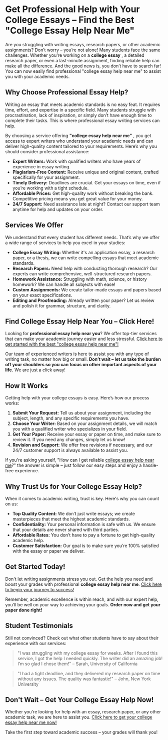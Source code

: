 # Get Professional Help with Your College Essays – Find the Best "College Essay Help Near Me"

Are you struggling with writing essays, research papers, or other academic assignments? Don’t worry – you’re not alone! Many students face the same challenges. Whether you're working on a **college essay** , a detailed research paper, or even a last-minute assignment, finding reliable help can make all the difference. And the good news is, you don’t have to search far! You can now easily find professional "college essay help near me" to assist you with your academic needs.

## Why Choose Professional Essay Help?

Writing an essay that meets academic standards is no easy feat. It requires time, effort, and expertise in a specific field. Many students struggle with procrastination, lack of inspiration, or simply don’t have enough time to complete their tasks. This is where professional essay writing services can help.

By choosing a service offering **"college essay help near me"** , you get access to expert writers who understand your academic needs and can deliver high-quality content tailored to your requirements. Here’s why you should consider professional assistance:

- **Expert Writers:** Work with qualified writers who have years of experience in essay writing.
- **Plagiarism-Free Content:** Receive unique and original content, crafted specifically for your assignment.
- **Timely Delivery:** Deadlines are crucial. Get your essays on time, even if you’re working with a tight schedule.
- **Affordable Prices:** Get high-quality work without breaking the bank. Competitive pricing means you get great value for your money.
- **24/7 Support:** Need assistance late at night? Contact our support team anytime for help and updates on your order.

## Services We Offer

We understand that every student has different needs. That’s why we offer a wide range of services to help you excel in your studies:

- **College Essay Writing:** Whether it's an application essay, a research paper, or a thesis, we can write compelling essays that meet academic standards.
- **Research Papers:** Need help with conducting thorough research? Our experts can write comprehensive, well-structured research papers.
- **Homework Assistance:** Struggling with math, science, or history homework? We can handle all subjects with ease!
- **Custom Assignments:** We create tailor-made essays and papers based on your exact specifications.
- **Editing and Proofreading:** Already written your paper? Let us review and polish it for grammar, structure, and clarity.

## Find College Essay Help Near You – Click Here!

Looking for **professional essay help near you**? We offer top-tier services that can make your academic journey easier and less stressful. [Click here to get started with the best "college essay help near me"!](https://tinyurl.com/topessay?keyword=college+essay+help+near+me)

Our team of experienced writers is here to assist you with any type of writing task, no matter how big or small. **Don’t wait – let us take the burden off your shoulders so you can focus on other important aspects of your life.** We are just a click away!

## How It Works

Getting help with your college essays is easy. Here’s how our process works:

1. **Submit Your Request:** Tell us about your assignment, including the subject, length, and any specific requirements you have.
2. **Choose Your Writer:** Based on your assignment details, we will match you with a qualified writer who specializes in your field.
3. **Get Your Paper:** Receive your essay or paper on time, and make sure to review it. If you need any changes, simply let us know!
4. **Revision and Support:** We offer free revisions if necessary, and our 24/7 customer support is always available to assist you.

If you're asking yourself, "How can I get reliable [college essay help near me](https://tinyurl.com/topessay?keyword=college+essay+help+near+me)?" the answer is simple – just follow our easy steps and enjoy a hassle-free experience.

## Why Trust Us for Your College Essay Help?

When it comes to academic writing, trust is key. Here's why you can count on us:

- **Top Quality Content:** We don’t just write essays; we create masterpieces that meet the highest academic standards.
- **Confidentiality:** Your personal information is safe with us. We ensure that your details are never shared with third parties.
- **Affordable Rates:** You don’t have to pay a fortune to get high-quality academic help.
- **Customer Satisfaction:** Our goal is to make sure you’re 100% satisfied with the essay or paper we deliver.

## Get Started Today!

Don't let writing assignments stress you out. Get the help you need and boost your grades with professional **college essay help near me**. [Click here to begin your journey to success!](https://tinyurl.com/topessay?keyword=college+essay+help+near+me)

Remember, academic excellence is within reach, and with our expert help, you’ll be well on your way to achieving your goals. **Order now and get your paper done right!**

## Student Testimonials

Still not convinced? Check out what other students have to say about their experience with our services:

> "I was struggling with my college essay for weeks. After I found this service, I got the help I needed quickly. The writer did an amazing job! I’m so glad I chose them!" – Sarah, University of California

> "I had a tight deadline, and they delivered my research paper on time without any issues. The quality was fantastic!" – John, New York University

## Don't Wait – Get Your College Essay Help Now!

Whether you're looking for help with an essay, research paper, or any other academic task, we are here to assist you. [Click here to get your college essay help near me now!](https://tinyurl.com/topessay?keyword=college+essay+help+near+me)

Take the first step toward academic success – your grades will thank you!
